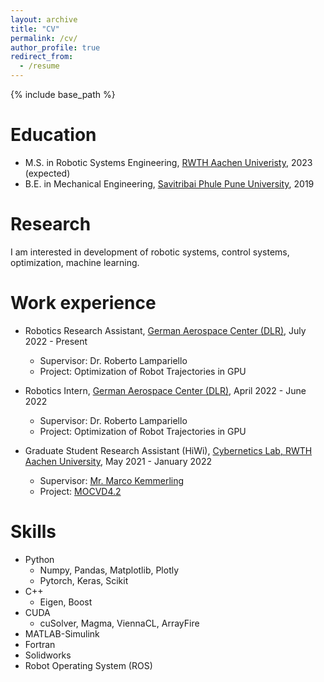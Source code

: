 ```yaml
---
layout: archive
title: "CV"
permalink: /cv/
author_profile: true
redirect_from:
  - /resume
---
```


{% include base_path %}

Education
======
* M.S. in Robotic Systems Engineering, [RWTH Aachen Univeristy](https://www.rwth-aachen.de/go/id/a/?lidx=1), 2023 (expected)
* B.E. in Mechanical Engineering, [Savitribai Phule Pune University](http://www.unipune.ac.in/), 2019

Research
======
I am interested in development of robotic systems, control systems, optimization, machine learning.

Work experience
======
* Robotics Research Assistant, [German Aerospace Center (DLR)](https://www.dlr.de/rm/en/desktopdefault.aspx/tabid-8017), July 2022 - Present
  * Supervisor: Dr. Roberto Lampariello
  * Project: Optimization of Robot Trajectories in GPU

* Robotics Intern, [German Aerospace Center (DLR)](https://www.dlr.de/rm/en/desktopdefault.aspx/tabid-8017), April 2022 - June 2022
  * Supervisor: Dr. Roberto Lampariello
  * Project: Optimization of Robot Trajectories in GPU

* Graduate Student Research Assistant (HiWi), [Cybernetics Lab, RWTH Aachen University](https://cybernetics-lab.de/), May 2021 - January 2022
  * Supervisor: [Mr. Marco Kemmerling](http://kemmerling.me/)
  * Project: [MOCVD4.2](https://cybernetics-lab.de/en/projects/mocvd4-2)
  
  
Skills
======
* Python
  * Numpy, Pandas, Matplotlib, Plotly
  * Pytorch, Keras, Scikit
* C++
  * Eigen, Boost
* CUDA
  * cuSolver, Magma, ViennaCL, ArrayFire
* MATLAB-Simulink
* Fortran
* Solidworks
* Robot Operating System (ROS)
